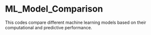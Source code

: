 # ML_Model_Comparison
This codes compare different machine learning models based on their computational and predictive performance.
